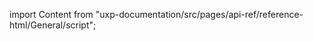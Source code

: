 
import Content from "uxp-documentation/src/pages/api-ref/reference-html/General/script";

<Content query="product=photoshop"/>
